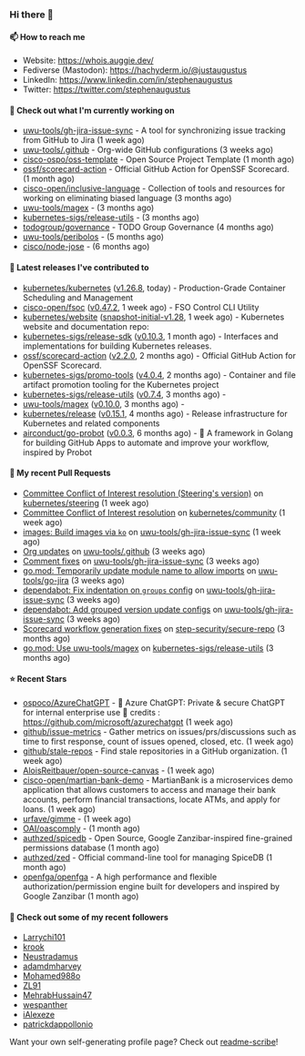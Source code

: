 ### Hi there 👋

#### 📫 How to reach me

- Website: https://whois.auggie.dev/
- Fediverse (Mastodon): https://hachyderm.io/@justaugustus
- LinkedIn: https://www.linkedin.com/in/stephenaugustus
- Twitter: https://twitter.com/stephenaugustus

#### 👷 Check out what I'm currently working on

- [uwu-tools/gh-jira-issue-sync](https://github.com/uwu-tools/gh-jira-issue-sync) - A tool for synchronizing issue tracking from GitHub to Jira (1 week ago)
- [uwu-tools/.github](https://github.com/uwu-tools/.github) - Org-wide GitHub configurations (3 weeks ago)
- [cisco-ospo/oss-template](https://github.com/cisco-ospo/oss-template) - Open Source Project Template (1 month ago)
- [ossf/scorecard-action](https://github.com/ossf/scorecard-action) - Official GitHub Action for OpenSSF Scorecard. (1 month ago)
- [cisco-open/inclusive-language](https://github.com/cisco-open/inclusive-language) - Collection of tools and resources for working on eliminating biased language (3 months ago)
- [uwu-tools/magex](https://github.com/uwu-tools/magex) -  (3 months ago)
- [kubernetes-sigs/release-utils](https://github.com/kubernetes-sigs/release-utils) -  (3 months ago)
- [todogroup/governance](https://github.com/todogroup/governance) - TODO Group Governance (4 months ago)
- [uwu-tools/peribolos](https://github.com/uwu-tools/peribolos) -  (5 months ago)
- [cisco/node-jose](https://github.com/cisco/node-jose) -  (6 months ago)

#### 🔭 Latest releases I've contributed to

- [kubernetes/kubernetes](https://github.com/kubernetes/kubernetes) ([v1.26.8](https://github.com/kubernetes/kubernetes/releases/tag/v1.26.8), today) - Production-Grade Container Scheduling and Management
- [cisco-open/fsoc](https://github.com/cisco-open/fsoc) ([v0.47.2](https://github.com/cisco-open/fsoc/releases/tag/v0.47.2), 1 week ago) - FSO Control CLI Utility
- [kubernetes/website](https://github.com/kubernetes/website) ([snapshot-initial-v1.28](https://github.com/kubernetes/website/releases/tag/snapshot-initial-v1.28), 1 week ago) - Kubernetes website and documentation repo: 
- [kubernetes-sigs/release-sdk](https://github.com/kubernetes-sigs/release-sdk) ([v0.10.3](https://github.com/kubernetes-sigs/release-sdk/releases/tag/v0.10.3), 1 month ago) - Interfaces and implementations for building Kubernetes releases.
- [ossf/scorecard-action](https://github.com/ossf/scorecard-action) ([v2.2.0](https://github.com/ossf/scorecard-action/releases/tag/v2.2.0), 2 months ago) - Official GitHub Action for OpenSSF Scorecard.
- [kubernetes-sigs/promo-tools](https://github.com/kubernetes-sigs/promo-tools) ([v4.0.4](https://github.com/kubernetes-sigs/promo-tools/releases/tag/v4.0.4), 2 months ago) - Container and file artifact promotion tooling for the Kubernetes project
- [kubernetes-sigs/release-utils](https://github.com/kubernetes-sigs/release-utils) ([v0.7.4](https://github.com/kubernetes-sigs/release-utils/releases/tag/v0.7.4), 3 months ago) - 
- [uwu-tools/magex](https://github.com/uwu-tools/magex) ([v0.10.0](https://github.com/uwu-tools/magex/releases/tag/v0.10.0), 3 months ago) - 
- [kubernetes/release](https://github.com/kubernetes/release) ([v0.15.1](https://github.com/kubernetes/release/releases/tag/v0.15.1), 4 months ago) - Release infrastructure for Kubernetes and related components
- [airconduct/go-probot](https://github.com/airconduct/go-probot) ([v0.0.3](https://github.com/airconduct/go-probot/releases/tag/v0.0.3), 6 months ago) - 🤖 A framework in Golang for building GitHub Apps to automate and improve your workflow, inspired by Probot

#### 🔨 My recent Pull Requests

- [Committee Conflict of Interest resolution (Steering&#39;s version)](https://github.com/kubernetes/steering/pull/272) on [kubernetes/steering](https://github.com/kubernetes/steering) (1 week ago)
- [Committee Conflict of Interest resolution](https://github.com/kubernetes/community/pull/7468) on [kubernetes/community](https://github.com/kubernetes/community) (1 week ago)
- [images: Build images via `ko`](https://github.com/uwu-tools/gh-jira-issue-sync/pull/165) on [uwu-tools/gh-jira-issue-sync](https://github.com/uwu-tools/gh-jira-issue-sync) (1 week ago)
- [Org updates](https://github.com/uwu-tools/.github/pull/21) on [uwu-tools/.github](https://github.com/uwu-tools/.github) (3 weeks ago)
- [Comment fixes](https://github.com/uwu-tools/gh-jira-issue-sync/pull/146) on [uwu-tools/gh-jira-issue-sync](https://github.com/uwu-tools/gh-jira-issue-sync) (3 weeks ago)
- [go.mod: Temporarily update module name to allow imports](https://github.com/uwu-tools/go-jira/pull/1) on [uwu-tools/go-jira](https://github.com/uwu-tools/go-jira) (3 weeks ago)
- [dependabot: Fix indentation on `groups` config](https://github.com/uwu-tools/gh-jira-issue-sync/pull/138) on [uwu-tools/gh-jira-issue-sync](https://github.com/uwu-tools/gh-jira-issue-sync) (3 weeks ago)
- [dependabot: Add grouped version update configs](https://github.com/uwu-tools/gh-jira-issue-sync/pull/137) on [uwu-tools/gh-jira-issue-sync](https://github.com/uwu-tools/gh-jira-issue-sync) (3 weeks ago)
- [Scorecard workflow generation fixes](https://github.com/step-security/secure-repo/pull/2110) on [step-security/secure-repo](https://github.com/step-security/secure-repo) (3 months ago)
- [go.mod: Use uwu-tools/magex](https://github.com/kubernetes-sigs/release-utils/pull/78) on [kubernetes-sigs/release-utils](https://github.com/kubernetes-sigs/release-utils) (3 months ago)

#### ⭐ Recent Stars

- [ospoco/AzureChatGPT](https://github.com/ospoco/AzureChatGPT) -  🤖 Azure ChatGPT: Private &amp; secure ChatGPT for internal enterprise use 💼 credits : https://github.com/microsoft/azurechatgpt (1 week ago)
- [github/issue-metrics](https://github.com/github/issue-metrics) - Gather metrics on issues/prs/discussions such as time to first response, count of issues opened, closed, etc. (1 week ago)
- [github/stale-repos](https://github.com/github/stale-repos) - Find stale repositories in a GitHub organization. (1 week ago)
- [AloisReitbauer/open-source-canvas](https://github.com/AloisReitbauer/open-source-canvas) -  (1 week ago)
- [cisco-open/martian-bank-demo](https://github.com/cisco-open/martian-bank-demo) - MartianBank is a microservices demo application that allows customers to access and manage their bank accounts, perform financial transactions, locate ATMs, and apply for loans. (1 week ago)
- [urfave/gimme](https://github.com/urfave/gimme) -  (1 week ago)
- [OAI/oascomply](https://github.com/OAI/oascomply) -  (1 month ago)
- [authzed/spicedb](https://github.com/authzed/spicedb) - Open Source, Google Zanzibar-inspired fine-grained permissions database (1 month ago)
- [authzed/zed](https://github.com/authzed/zed) - Official command-line tool for managing SpiceDB (1 month ago)
- [openfga/openfga](https://github.com/openfga/openfga) - A high performance and flexible authorization/permission engine built for developers and inspired by Google Zanzibar (1 month ago)

#### 👯 Check out some of my recent followers

- [Larrychi101](https://github.com/Larrychi101)
- [krook](https://github.com/krook)
- [Neustradamus](https://github.com/Neustradamus)
- [adamdmharvey](https://github.com/adamdmharvey)
- [Mohamed988o](https://github.com/Mohamed988o)
- [ZL91](https://github.com/ZL91)
- [MehrabHussain47](https://github.com/MehrabHussain47)
- [wespanther](https://github.com/wespanther)
- [iAlexeze](https://github.com/iAlexeze)
- [patrickdappollonio](https://github.com/patrickdappollonio)

Want your own self-generating profile page? Check out [readme-scribe](https://github.com/muesli/readme-scribe)!
